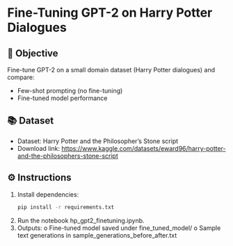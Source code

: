 # Fine-Tuning GPT-2 on Harry Potter Dialogues

## 🎯 Objective
Fine-tune GPT-2 on a small domain dataset (Harry Potter dialogues) and compare:
- Few-shot prompting (no fine-tuning)
- Fine-tuned model performance

## 📚 Dataset
- Dataset: Harry Potter and the Philosopher’s Stone script
- Download link: https://www.kaggle.com/datasets/eward96/harry-potter-and-the-philosophers-stone-script

## ⚙️ Instructions
1. Install dependencies:
   ```bash
   pip install -r requirements.txt
2.	Run the notebook hp_gpt2_finetuning.ipynb.
3.	Outputs:
o	Fine-tuned model saved under fine_tuned_model/
o	Sample text generations in sample_generations_before_after.txt
